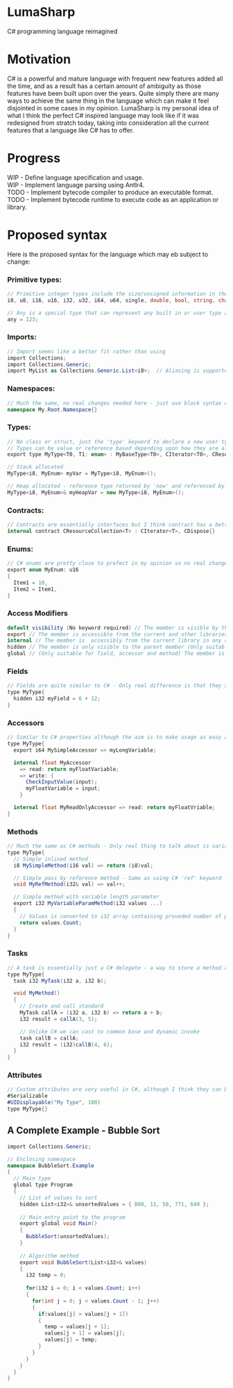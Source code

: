 # LumaSharp
C# programming language reimagined

# Motivation
C# is a powerful and mature language with frequent new features added all the time, and as a result has a certain amount of ambiguity as those features have been built upon over the years. Quite simply there are many ways to achieve the same thing in the language which can make it feel disjointed in some cases in my opinion. LumaSharp is my personal idea of what I think the perfect C# inspired language may look like if it was redesigned from stratch today, taking into consideration all the current features that a language like C# has to offer.

# Progress
WIP - Define language specification and usage.  
WIP - Implement language parsing using Antlr4.  
TODO - Implement bytecode compiler to produce an executable format.  
TODO - Implement bytecode runtime to execute code as an application or library.  

# Proposed syntax
Here is the proposed syntax for the language which may eb subject to change:

### Primitive types:
```cs
// Primitive integer types include the size/unsigned information in the name to easily understand how it is represented in memory
i8, u8, i16, u16, i32, u32, i64, u64, single, double, bool, string, char

// Any is a special type that can represent any built in or user type as a common base - Similar to C# object keyword - Leads to allocation on the heap same as c#
any = 123;
```

### Imports:
```cs
// Import seems like a better fit rather than using
import Collections;
import Collections.Generic;
import MyList as Collections.Generic.List<i8>;  // Aliasing is supported
```

### Namespaces:
```cs
// Much the same, no real changes needed here - just use block syntax only where C# supports `namespace Example;` type syntax which is not needed in my opinion
namespace My.Root.Namespace{}
```
### Types:
```cs
// No class or struct, just the 'type' keyword to declare a new user type with support for generics, inheritance, and multiple contract implementation.
// Types can be value or reference based depending upon how they are allocated
export type MyType<T0, T1: enum> : MyBaseType<T0>, CIterator<T0>, CResource{}

// Stack allocated
MyType<i8, MyEnum> myVar = MyType<i8, MyEnum>();

// Heap allocated - reference type returned by 'new' and referenced by '&'
MyType<i8, MyEnum>& myHeapVar = new MyType<i8, MyEnum>();
```

### Contracts:
```cs
// Contracts are essentially interfaces but I think contract has a better meaning in such a case
internal contract CResourceCollection<T> : CIterator<T>, CDispose{}
```

### Enums:
```cs
// C# enums are pretty close to prefect in my opinion so no real changes here
export enum MyEnum: u16
{
  Item1 = 10,
  Item2 = Item1,
}
```

### Access Modifiers
```cs
default visibility (No keyword required) // The member is visible by the current and all derived members - Same as C# protected
export // The member is accessible from the current and other libraries: IE. the type visiblity is exported. Same as C# public
internal // The member is  accessibly from the current library in any context, but not from external libraries - Same as C# internal
hidden // The member is only visible to the parent member (Only suitable for nested members) - Same as C# private
global // (Only suitable for field, accessor and method) The member is globally accessible via the type qualifier - Same as C# static
```

### Fields
```cs
// Fields are quite similar to C# - Only real difference is that they are automatically accessible to all derived types unless the 'hidden' access modifier is used
type MyType{
  hidden i32 myField = 6 + 12;
}
```

### Accessors
```cs
// Similar to C# properties although the aim is to make usage as easy as possible with only 2 possible usages - C# has too many variations for my liking
type MyType{
  export i64 MySimpleAccessor => myLongVariable;

  internal float MyAccessor
    => read: return myFloatVariable;
    => write: {
      CheckInputValue(input);
      myFloatVariable = input;
    }

  internal float MyReadOnlyAccessor => read: return myFloatVriable;
}
```

### Methods
```cs
// Much the same as C# methods - Only real thing to talk about is variable size parameters lists
type MyType{
  // Simple inlined method
  i8 MySimpleMethod(i16 val) => return (i8)val;

  // Simple pass by reference method - Same as using C# 'ref' keyword - but should also be used instead of 'in' and 'out'
  void MyRefMethod(i32& val) => val++;

  // Simple method with variable length parameter
  export i32 MyVariableParamMethod(i32 values ...)
  {
    // Values is converted to i32 array containing proveded number of parameters
    return values.Count;
  }
}
```

### Tasks
```cs
// A task is essentially just a C# delegate - a way to store a method as a variable to be invoked at a later time
type MyType{
  task i32 MyTask(i32 a, i32 b);

  void MyMethod()
  {
    // Create and call standard
    MyTask callA = (i32 a, i32 b) => return a + b;
    i32 result = callA(3, 5);

    // Unlike C# we can cast to common base and dynamic invoke
    task callB = callA;
    i32 result = (i32)callB(4, 6);
  }
}
```

### Attributes
```cs
// Custom attributes are very useful in C#, although I think they can be improved slightly using a hash tag type syntax
#Serializable
#UIDisplayable("My Type", 100)
type MyType{}
```

## A Complete Example - Bubble Sort
```cs
import Collections.Generic;

// Enclosing namespace
namespace BubbleSort.Example
{
  // Main type
  global type Program
  {
    // List of values to sort
    hidden List<i32>& unsortedValues = { 800, 11, 50, 771, 649 };
  
    // Main entry point to the program
    export global void Main()
    {
      BubbleSort(unsortedValues);
    }
  
    // Algorithm method
    export void BubbleSort(List<i32>& values)
    {
      i32 temp = 0;
  
      for(i32 i = 0; i < values.Count; i++)
      {
        for(int j = 0; j < values.Count - 1; j++)
        {
          if(values[j] > values[j + 1])
          {
            temp = values[j + 1];
            values[j + 1] = values[j];
            values[j] = temp;
          }
        }
      }
    }
  }
}
```

